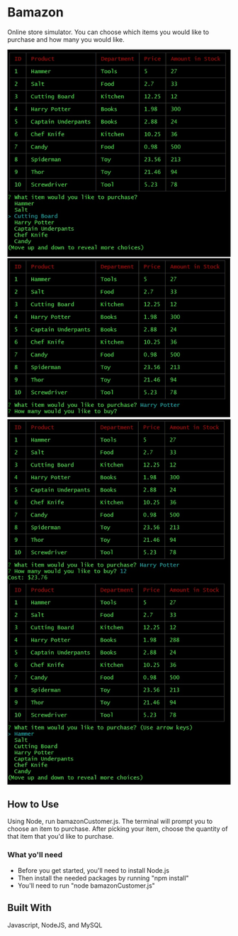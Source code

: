 # Bamazon

Online store simulator. You can choose which items you would like to purchase and how many you would like.

![Alt text](/screenShots/initialPrompt.jpg?raw=true)
![Alt text](/screenShots/userChoose.jpg?raw=true)
![Alt text](/screenShots/finalPurchase.jpg?raw=true)


## How to Use

Using Node, run bamazonCustomer.js. The terminal will prompt you to choose an item to purchase. After picking your item, choose the quantity of that item that you'd like to purchase.


### What yo'll need

* Before you get started, you'll need to install Node.js
* Then install the needed packages by running "npm install"
* You'll need to run "node bamazonCustomer.js"


## Built With

Javascript, NodeJS, and MySQL